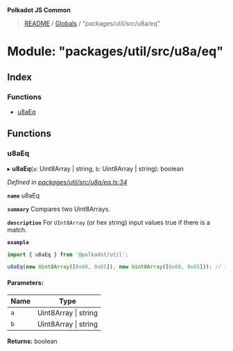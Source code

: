 **Polkadot JS Common**

> [README](../README.md) / [Globals](../globals.md) / "packages/util/src/u8a/eq"

# Module: "packages/util/src/u8a/eq"

## Index

### Functions

* [u8aEq](_packages_util_src_u8a_eq_.md#u8aeq)

## Functions

### u8aEq

▸ **u8aEq**(`a`: Uint8Array \| string, `b`: Uint8Array \| string): boolean

*Defined in [packages/util/src/u8a/eq.ts:34](https://github.com/polkadot-js/common/blob/c366e637/packages/util/src/u8a/eq.ts#L34)*

**`name`** u8aEq

**`summary`** Compares two Uint8Arrays.

**`description`** 
For `UInt8Array` (or hex string) input values true if there is a match.

**`example`** 
<BR>

```javascript
import { u8aEq } from '@polkadot/util';

u8aEq(new Uint8Array([0x68, 0x65]), new Uint8Array([0x68, 0x65])); // true
```

#### Parameters:

Name | Type |
------ | ------ |
`a` | Uint8Array \| string |
`b` | Uint8Array \| string |

**Returns:** boolean

